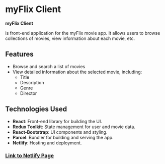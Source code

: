 # myFlix Client

**myFlix Client**

is front-end application for the myFlix movie app. It allows users to browse collections of movies, view information about each movie, etc.

## Features

- Browse and search a list of movies
- View detailed information about the selected movie, including:
  - Title
  - Description
  - Genre
  - Director

## Technologies Used

- **React**: Front-end library for building the UI.
- **Redux Toolkit**: State management for user and movie data.
- **React-Bootstrap**: UI components and styling.
- **Parcel**: Bundler for building and serving the app.
- **Netlify**: Hosting and deployment.

### [Link to Netlify Page](https://gb-myflix.netlify.app)

